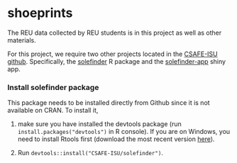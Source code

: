 # shoeprints

The REU data collected by REU students is in this project as well as other materials.

For this project, we require two other projects located in the [CSAFE-ISU github](https://github.com/CSAFE-ISU). Specifically, the [solefinder](https://github.com/CSAFE-ISU/solefinder) R package and the [solefinder-app](https://github.com/CSAFE-ISU/solefinder-app) shiny app.

### Install solefinder package

This package needs to be installed directly from Github since it is not available on CRAN. To install it, 

1. make sure you have installed the devtools package (run `install.packages("devtools")` in R console). If you are on Windows, you need to install Rtools first (download the most recent version [here](https://cran.r-project.org/bin/windows/Rtools/)).

2. Run `devtools::install("CSAFE-ISU/solefinder")`.